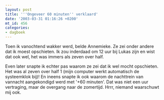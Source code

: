 ```yaml
---
layout: post
title: '''Ongeveer 60 minuten'' verklaard'
date: '2003-03-31 01:16:26 +0200'
mt_id: 456
categories:
- dagboek
---
```

Toen ik vanochtend wakker werd, belde Annemieke. Ze zei onder andere dat ik moest opschieten. Ik zou inderdaad om 12 uur bij Lukas zijn en wist dat ook wel, het was immers als zeven over half.

Even later snapte ik echter pas waarom ze zei dat ik wel mocht opschieten. Het was al zeven over half 1 (mijn computer werkt automatisch de systeemklok bij)! En ineens snapte ik ook waarom de nachttrein van vannacht aangekondigd werd met '+60 minuten'. Dat was niet een uur vertraging, maar de overgang naar de zomertijd. Hrrr, niemand waarschuwt mij ook.
